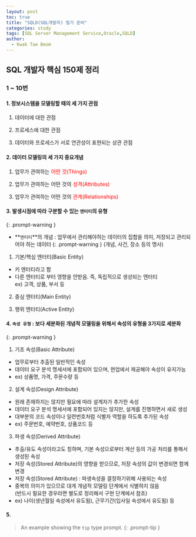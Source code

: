 ```yaml
---
layout: post
toc: true
title: "SQLD(SQL개발자) 필기 준비"
categories: study
tags: [SQL Server Management Service,Oracle,SQLD]
author:
  - Kwak Tae Beom
---
```

<!-- <span style="color:red">  </span> -->
## SQL 개발자 핵심 150제 정리

### 1 ~ 10번

#### 1. 정보시스템을 모델링할 때의 세 가지 관점

1. 데이터에 대한 관점

2. 프로세스에 대한 관점

3. 데이터와 프로세스가 서로 연관성이 표현되는 상관 관점

#### 2. 데이터 모델링의 세 가지 중요개념

1. 업무가 관여하는 <span style="color:red"> 어떤 것(Things) </span>

2. 업무가 관여하는 어떤 것의 <span style="color:red"> 성격(Attributes) </span>

3. 업무가 관여하는 어떤 것의 <span style="color:red"> 관계(Relationships) </span>

#### 3. 발생시점에 따라 구분할 수 있는 `엔터티`의 유형
{: .prompt-warning }

* **`엔터티`**의 개념 : 업무에서 관리해야하는 데이터의 집합을 의미, 저장되고 관리되어야 하는 데이터
{: .prompt-warning }
(개념, 사건, 장소 등의 명사)

1. 기본/핵심 엔터티(Basic Entity)
- 키 엔터티라고 함
- 다른 엔터티로 부터 영향을 안받음. 즉, 독립적으로 생성되는 엔터티   
ex) 고객, 상품, 부서 등

2. 중심 엔터티(Main Entity)

3. 행위 엔터티(Active Entity)

#### 4. `속성 유형` : 보다 세분화된 개념적 모델링을 위해서 속성의 유형을 3가지로 세분화
{: .prompt-warning }

1. 기초 속성(Basic Attribute)
  - 업무로부터 추출된 일반적인 속성
  - 데이터 요구 분석 명세서에 포함되어 있으며, 현업에서 제공해야 속성이 유지가능
  - ex) 상품명, 가격, 주문수량 등

2. 설계 속성(Design Attribute)
  - 원래 존재하지는 않지만 필요에 따라 설계자가 추가한 속성
  - 데이터 요구 분석 명세서에 포함되어 있지는 않지만, 설계를 진행하면서 새로 생성
  - 대부분의 코드 속성이나 일련번호처럼 식별자 역할을 하도록 추가된 속성
  - ex) 주문번호, 예약번호, 상품코드 등

3. 파생 속성(Derived Attribute)
  - 추출/유도 속성이라고도 칭하며, 기본 속성으로부터 계산 등의 가공 처리를 통해서 생성된 속성
  - 저장 속성(Stored Attribute)의 영향을 받으므로, 저장 속성의 값이 변경되면 함께 변경
  - 저장 속성(Stored Attribute)
    : 파생속성을 결정하기위해 사용되는 속성
  - 중복의 의미가 있으므로 대게 개념적 모델링 단계에서 식별하지 않음   
    (반드시 필요한 경우라면 별도로 정리해서 구현 단계에서 참조)
  - ex) 나이(생년월일 속성에서 유도됨), 근무기간(입사일 속성에서 유도됨) 등

#### 5. 

> An example showing the `tip` type prompt.
{: .prompt-tip }